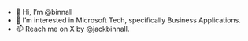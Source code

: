 - 👋 Hi, I’m @binnall
- 👀 I’m interested in Microsoft Tech, specifically Business Applications.
- 📫 Reach me on X by @jackbinnall.

<!---
binnall/binnall is a ✨ special ✨ repository because its `README.md` (this file) appears on your GitHub profile.
You can click the Preview link to take a look at your changes.
--->

